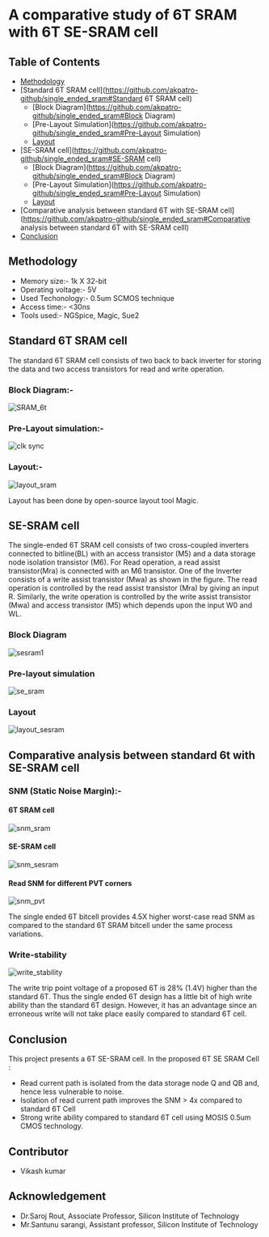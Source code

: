 # A comparative study of 6T SRAM with 6T SE-SRAM cell
## Table of Contents
  - [Methodology](https://github.com/akpatro-github/single_ended_sram#Methodology)
  - [Standard 6T SRAM cell](https://github.com/akpatro-github/single_ended_sram#Standard 6T SRAM cell)
    - [Block Diagram](https://github.com/akpatro-github/single_ended_sram#Block Diagram)
    - [Pre-Layout Simulation](https://github.com/akpatro-github/single_ended_sram#Pre-Layout Simulation)
    - [Layout](https://github.com/akpatro-github/single_ended_sram#Layout)
  - [SE-SRAM cell](https://github.com/akpatro-github/single_ended_sram#SE-SRAM cell)
    - [Block Diagram](https://github.com/akpatro-github/single_ended_sram#Block Diagram)
    - [Pre-Layout Simulation](https://github.com/akpatro-github/single_ended_sram#Pre-Layout Simulation)
    - [Layout](https://github.com/akpatro-github/single_ended_sram#Layout)
  - [Comparative analysis between standard 6T with SE-SRAM cell](https://github.com/akpatro-github/single_ended_sram#Comparative analysis between standard 6T with SE-SRAM celll)
  - [Conclusion](https://github.com/akpatro-github/single_ended_sram#Conclusion)
  
## Methodology
  - Memory size:- 1k X 32-bit
  - Operating voltage:- 5V
  - Used Techonology:- 0.5um SCMOS technique
  - Access time:- <30ns
  - Tools used:- NGSpice, Magic, Sue2
  
## Standard 6T SRAM cell
  The standard 6T SRAM cell consists of two back to back inverter for storing the data and two access transistors for read and write operation.
### Block Diagram:-
![SRAM_6t](https://user-images.githubusercontent.com/71965706/100325376-88df7580-2fee-11eb-82a3-139c157a41ae.png)
### Pre-Layout simulation:-
![clk sync](https://user-images.githubusercontent.com/71965706/100342257-c0a4e800-3003-11eb-9f07-3659b51fae7d.png)
### Layout:-
![layout_sram](https://user-images.githubusercontent.com/71965706/100325835-263aa980-2fef-11eb-9b65-cdb1c0ed82b0.png)
  
  Layout has been done by open-source layout tool Magic.
## SE-SRAM cell
  The single-ended 6T SRAM cell consists of two cross-coupled inverters connected to bitline(BL) with an access transistor (M5) and a data storage node isolation transistor (M6). For Read operation, a read assist transistor(Mra) is connected with an M6 transistor. One of the Inverter consists of a write assist transistor (Mwa) as shown in the figure. The read operation is controlled by the read assist transistor (Mra) by giving an input R. Similarly, the write operation is controlled by the write assist transistor (Mwa) and access transistor (M5) which depends upon the input W0 and WL.

### Block Diagram
![sesram1](https://user-images.githubusercontent.com/71965706/100325572-da880000-2fee-11eb-9ad5-2331e739a263.png)
### Pre-layout simulation
![se_sram](https://user-images.githubusercontent.com/71965706/100325658-f1c6ed80-2fee-11eb-8d35-8d41d155d7fa.png)
### Layout
![layout_sesram](https://user-images.githubusercontent.com/71965706/100325750-0acf9e80-2fef-11eb-9075-8a58d30678f1.png)
## Comparative analysis between standard 6t with SE-SRAM cell
### SNM (Static Noise Margin):-
#### 6T SRAM cell
![snm_sram](https://user-images.githubusercontent.com/71965706/100327960-f7720280-2ff1-11eb-9906-884b78d83c7d.png)
#### SE-SRAM cell
![snm_sesram](https://user-images.githubusercontent.com/71965706/100340882-d74a3f80-3001-11eb-9078-570dc2e4ee78.png)
#### Read SNM for different PVT corners
![snm_pvt](https://user-images.githubusercontent.com/71965706/100341728-f5646f80-3002-11eb-9b70-f6537c771c7c.png)

  The single ended 6T bitcell provides 4.5X higher worst-case read SNM as compared to the standard 6T SRAM bitcell under the same process variations. 
### Write-stability
![write_stability](https://user-images.githubusercontent.com/71965706/100342158-98b58480-3003-11eb-9db6-a2740956fe9d.png)

  The write trip point voltage of a proposed 6T is 28% (1.4V) higher than the standard 6T. Thus the single ended 6T design has a little bit of high write ability than the standard 6T design. However, it has an advantage since an erroneous write will not take place easily compared to standard 6T cell.

## Conclusion
  This project presents a 6T SE-SRAM cell. In the proposed 6T SE SRAM Cell : 
  - Read current path is isolated from the data storage node Q and QB and, hence less vulnerable to noise.
  - Isolation of read current path improves the SNM > 4x compared to standard 6T Cell
  - Strong write ability compared to standard 6T cell using MOSIS 0.5um CMOS technology. 

## Contributor
- Vikash kumar
## Acknowledgement
- Dr.Saroj Rout, Associate Professor, Silicon Institute of Technology
- Mr.Santunu sarangi, Assistant professor, Silicon Institute of Technology 
